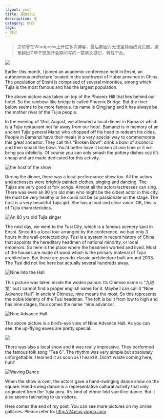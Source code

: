 ```yaml
---
layout: post
title: 恩施行记
description: 无
category: 旅行
tags: 
- 游记
---
```



>之前曾在Wordpress上开过多次博客，最后都因为无法坚持而终究荒废。这里翻出11年于恩施开会期间写的一篇英文游记，转载于此。

![](http://pic.yupoo.com/24plus/BhSE3vns/medish.jpg)

Earlier this month, I joined an academic conference held in Enshi, an autonomous prefecture located in the southwest of Hubei province in China. The population of Enshi is comprised of several minorities, among which Tujia is the most famous and has the largest population.

The above picture was taken on top of the Phoenix Hill that lies behind our hotel. So the rainbow-like bridge is called Phoenix Bridge. But the river below seems to be more famous. Its name is Qingjiang and it has always be the mother river of the Tujia people.

In the evening of 13rd, August, we attended a local dinner in Bamanzi which is a Tujia restaurant not far away from our hotel. Bamanzi is in memory of an ancient Tujia general Manzi who chopped off his head to redeem his cities. People in Bamanzi have their meals in a very special way to commemorate this great ancestor. They call this “Broken Bowl”: drink a bowl of  alcoholic and then smash the bowl. You’d better have it broken at one time or it will bring you infelicity. Of course you can only smash the pottery dishes coz it’s cheap and are made dedicated for this activity.


![the host of the show](http://pic.yupoo.com/24plus/BhSEt5of/medish.jpg)

During the dinner, there was a local performance show too. All the actors and actresses wore brightly painted clothes, singing and dancing. The Tujias are very good at folk songs. Almost all the actors/actresses can sing. There was even an 80 yrs old man who might be the oldest actor in this city. He must be very healthy or he could not be so passionate on the stage. The host is a very beautiful Tujia girl. She has a loud and clear voice. OK, this is of Tujia characteristics.

![An 80 yrs old Tujia singer](http://pic.yupoo.com/24plus/BhSECp13/medish.jpg)

The next day, we went to the Tusi City, which is a famous scenery spot in Enshi. Since it’s a local tour arranged by the conference, we had only 3 hours in the wall-protected city.  Tusi is a system in recent history of China that appoints the hereditary headmen of  national minority, or local emperors. So here is the place where the headmen worked and lived. Most of the houses are made of wood which is the primary material of Tujia architecture. But these are pseudo-classic architecture built around 2003. The Tusi did not live here but actually several hundreds away.

![Nine Into the Hall](http://pic.yupoo.com/24plus/Bk0DBD7k/medish.jpg)

This picture was taken inside the woden palace. Its Chinese name is “九进堂” but I cannot find a proper english name for it. Maybe I can call it “Nine Advance Hall”. In ancient Chinese, nine means the most. So this represents the noble identity of the Tusi headman. The toft is built from low to high and has nine stages, thus comes the name “nine advance”.

![Nine Advance Hall](http://pic.yupoo.com/24plus/Bk0Dt2Ep/medish.jpg)

The above picture is a bird’s-eye view of Nine Advance Hall. As you can see, the up-flying eaves are pretty special. 

![](http://pic.yupoo.com/24plus/Bk0DMcGa/medish.jpg)

There was also a local show and it was really impressive. They performed the famous folk song “Tea 6″. The rhythm was very simple but  absolutely unforgettable. I learned it as soon as I heard it. Didn’t waste coming here, huh?

![Waving Dance](http://pic.yupoo.com/24plus/Bk0QXjac/medish.jpg)

When the show is over, the actors gave a hand-swinging dance show on the square. Hand-swing dance is a representative cultural activity that only originated from the Tujia area. It’s kind of ethnic fold sacrifice dance. But it also seems facinating to us visitors.

Here comes the end of my post. You can see more pictures on my online gallaries. Please refer to: http://24plus.yupoo.com